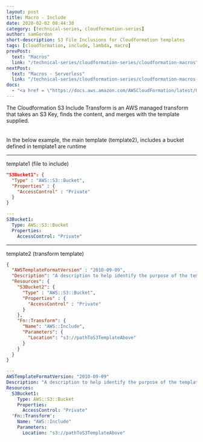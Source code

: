 ```yaml
---
layout: post
title: Macro - Include
date: 2020-02-02 08:44:38
category: [technical-series, cloudformation-series]
author: samGordon
short-description: S3 File Inclusions for Cloudformation templates
tags: [cloudformation, include, lambda, macro]
prevPost:
  text: "Macros"
  link: "/technical-series/cloudformation-series/cloudformation-macros"
nextPost:
  text: "Macros - Serverless"
  link: "/technical-series/cloudformation-series/cloudformation-macros-serverless"
docs:
  - "<a href = \"https://docs.aws.amazon.com/AWSCloudFormation/latest/UserGuide/template-macros.html\">AWS docs on cloudformation Transforms</a>"
---
```


The Cloudformation S3 Include Transform is an AWS managed transform that takes an S3 Key, finds the content, and merges with the template supplied.
  <br><br>  
In the below example, the main template (template2), includes a bucket defined in template1 are runtime

---

template1 (file to include)

```json
"S3Bucket1": {
  "Type" : "AWS::S3::Bucket",
  "Properties" : {
    "AccessControl" : "Private"
  }
}
```

```yml
---
S3Bucket1:
  Type: AWS::S3::Bucket
  Properties:
    AccessControl: "Private"
```

---

template2 (transform template)

```json
{
  "AWSTemplateFormatVersion" : "2010-09-09",
  "Description": "A description to help identify the purpose of the template",
  "Resources": {
    "S3Bucket2": {
      "Type" : "AWS::S3::Bucket",
      "Properties" : {
        "AccessControl" : "Private"
      }
    },
    "Fn::Transform": {
      "Name": "AWS::Include",
      "Parameters": {
        "Location": "s3://pathToS3TemplateAbove"
      }
    }
  }
}
```

```yml
---
AWSTemplateFormatVersion: "2010-09-09"
Description: "A description to help identify the purpose of the template"
Resources:
  S3Bucket1:
    Type: AWS::S3::Bucket
    Properties:
      AccessControl: "Private"
  'Fn::Transform':
    Name: "AWS::Include"
    Parameters:
      Location: "s3://pathToS3TemplateAbove"
```
